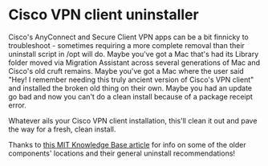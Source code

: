 # Cisco VPN client uninstaller
Cisco's AnyConnect and Secure Client VPN apps can be a bit finnicky to troubleshoot - sometimes requiring a more complete removal than their uninstall script in /opt will do. Maybe you've got a Mac that's had its Library folder moved via Migration Assistant across several generations of Mac and Cisco's old cruft remains. Maybe you've got a Mac where the user said "Hey! I remember needing this truly ancient version of Cisco's VPN client" and installed the broken old thing on their own. Maybe you had an update go bad and now you can't do a clean install because of a package receipt error.

Whatever ails your Cisco VPN client installation, this'll clean it out and pave the way for a fresh, clean install.

Thanks to [this MIT Knowledge Base article](http://kb.mit.edu/confluence/display/mitcontrib/Cisco+Anyconnect+Manual+uninstall+Mac+OS) for info on some of the older components' locations and their general uninstall recommendations!
